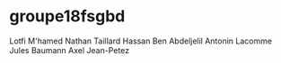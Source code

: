 # groupe18fsgbd
Lotfi M'hamed
Nathan Taillard
Hassan Ben Abdeljelil
Antonin Lacomme
Jules Baumann
Axel Jean-Petez


